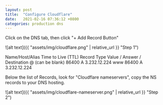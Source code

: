 ```yaml
---
layout: post
title:  "Configure Cloudflare"
date:   2021-02-16 07:36:12 +0800
categories: production dns
---
```


Click on the DNS tab, then click "+ Add Record Button"

![alt text]({{ "assets/img/cloudflare.png" | relative_url }} "Step 1")

Name/Host/Alias	Time to Live (TTL)	Record Type	Value / Answer / Destination
@ (can be blank)	86400	A	3.232.12.224
www	86400	A	3.232.12.224

Below the list of Records, look for "Cloudflare nameservers", copy the NS records to your DNS hosting.

![alt text]({{ "assets/img/cloudflare-nameserver.png" | relative_url }} "Step 2")
